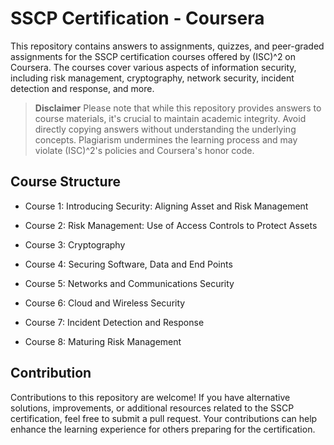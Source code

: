 # SSCP Certification - Coursera

This repository contains answers to assignments, quizzes, and peer-graded assignments for the SSCP certification courses offered by (ISC)^2 on Coursera. The courses cover various aspects of information security, including risk management, cryptography, network security, incident detection and response, and more.

> **Disclaimer**
> Please note that while this repository provides answers to course materials, it's crucial to maintain academic integrity. Avoid directly copying answers without understanding the underlying concepts. Plagiarism undermines the learning process and may violate (ISC)^2's policies and Coursera's honor code.

## Course Structure

- Course 1: Introducing Security: Aligning Asset and Risk Management

- Course 2: Risk Management: Use of Access Controls to Protect Assets

- Course 3: Cryptography

- Course 4: Securing Software, Data and End Points

- Course 5: Networks and Communications Security

- Course 6: Cloud and Wireless Security

- Course 7: Incident Detection and Response

- Course 8: Maturing Risk Management

## Contribution
Contributions to this repository are welcome! If you have alternative solutions, improvements, or additional resources related to the SSCP certification, feel free to submit a pull request. Your contributions can help enhance the learning experience for others preparing for the certification.

